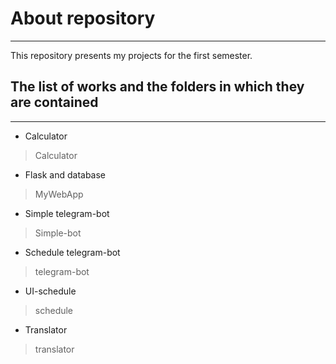 # About repository

---

This repository presents my projects for the first semester.

## The list of works and the folders in which they are contained

---

* Calculator
> Calculator
* Flask and database
> MyWebApp
* Simple telegram-bot
> Simple-bot
* Schedule telegram-bot
> telegram-bot
* UI-schedule
> schedule
* Translator
> translator
